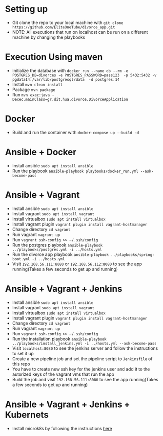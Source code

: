# Setting up 
* Git clone the repo to your local machine with `git clone https://github.com/EliteOneTube/divorce_app.git`
* NOTE: All executions that run on localhost can be run on a different machine by changing the playbooks

# Execution Using maven
* Initialize the database with `docker run --name db --rm -e POSTGRES_DB=divorces -e POSTGRES_PASSWORD=pass123  -p 5432:5432 -v pgdata14:/var/lib/postgresql/data  -d postgres:14`
* Install  `mvn clean install`
* Package `mvn package`
* Run `mvn exec:java -Dexec.mainClass=gr.dit.hua.divorce.DivorceApplication`

# Docker
* Build and run the container with `docker-compose up --build -d`

# Ansible + Docker
* Install ansible `sudo apt install ansible`
* Run the playbook `ansible-playbook playbooks/docker_run.yml --ask-become-pass`

# Ansible + Vagrant
* Install ansible `sudo apt install ansible`
* Install vagrant `sudo apt install vagrant`
* Install virtualbox `sudo apt install virtualbox`
* Install vagrant plugin `vagrant plugin install vagrant-hostmanager`
* Change directory `cd vagrant`
* Run vagrant `vagrant up`
* Run `vagrant ssh-config >> ~/.ssh/config`
* Run the postgres playbook `ansible-playbook ../playbooks/postgres.yml -i ../hosts.yml`
* Run the divorce app playbook `ansible-playbook ../playbooks/spring-boot.yml -i ../hosts.yml`
* Visit `192.168.56.111:8080` or `192.168.56.112:8080` to see the app running(Takes a few seconds to get up and running)

# Ansible + Vagrant + Jenkins
* Install ansible `sudo apt install ansible`
* Install vagrant `sudo apt install vagrant`
* Install virtualbox `sudo apt install virtualbox`
* Install vagrant plugin `vagrant plugin install vagrant-hostmanager`
* Change directory `cd vagrant`
* Run vagrant `vagrant up`
* Run `vagrant ssh-config >> ~/.ssh/config`
* Run the installation playbook `ansible-playbook ../playbooks/install_jenkins.yml -i ../hosts.yml --ask-become-pass`
* Visit `localhost:8080` to see the jenkins server and follow the instructions to set it up
* Create a new pipeline job and set the pipeline script to `Jenkinsfile` of this repo
* You have to create new ssh key for the jenkins user and add it to the autorized keys of the vagrant vms that run the app
* Build the job and visit `192.168.56.111:8080` to see the app running(Takes a few seconds to get up and running)

# Ansible + Vagrant + Jenkins + Kubernets
* Install microk8s by following the instructions [here](https://ubuntu.com/tutorials/install-a-local-kubernetes-with-microk8s#1-overview)